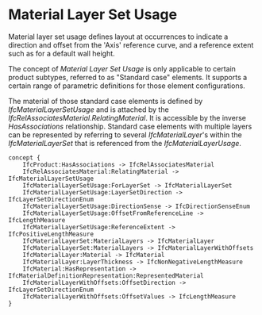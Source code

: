 Material Layer Set Usage
========================

Material layer set usage defines layout at occurrences to indicate a direction and offset from the 'Axis' reference curve, and a reference extent such as for a default wall height.

The concept of _Material Layer Set Usage_ is only applicable to certain product subtypes, referred to as "Standard case" elements. It supports a certain range of parametric definitions for those element configurations.

The material of those standard case elements is defined by _IfcMaterialLayerSetUsage_ and is attached by the _IfcRelAssociatesMaterial_._RelatingMaterial_. It is accessible by the inverse _HasAssociations_ relationship. Standard case elements with multiple layers can be represented by referring to several _IfcMaterialLayer_'s within the _IfcMaterialLayerSet_ that is referenced from the _IfcMaterialLayerUsage_.

```
concept {
    IfcProduct:HasAssociations -> IfcRelAssociatesMaterial
    IfcRelAssociatesMaterial:RelatingMaterial -> IfcMaterialLayerSetUsage
    IfcMaterialLayerSetUsage:ForLayerSet -> IfcMaterialLayerSet
    IfcMaterialLayerSetUsage:LayerSetDirection -> IfcLayerSetDirectionEnum
    IfcMaterialLayerSetUsage:DirectionSense -> IfcDirectionSenseEnum
    IfcMaterialLayerSetUsage:OffsetFromReferenceLine -> IfcLengthMeasure
    IfcMaterialLayerSetUsage:ReferenceExtent -> IfcPositiveLengthMeasure
    IfcMaterialLayerSet:MaterialLayers -> IfcMaterialLayer
    IfcMaterialLayerSet:MaterialLayers -> IfcMaterialLayerWithOffsets
    IfcMaterialLayer:Material -> IfcMaterial
    IfcMaterialLayer:LayerThickness -> IfcNonNegativeLengthMeasure
    IfcMaterial:HasRepresentation -> IfcMaterialDefinitionRepresentation:RepresentedMaterial
    IfcMaterialLayerWithOffsets:OffsetDirection -> IfcLayerSetDirectionEnum
    IfcMaterialLayerWithOffsets:OffsetValues -> IfcLengthMeasure
}
```
